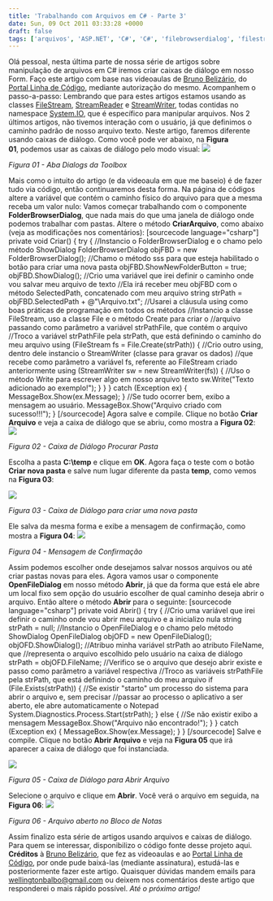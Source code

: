 ```yaml
---
title: 'Trabalhando com Arquivos em C# - Parte 3'
date: Sun, 09 Oct 2011 03:33:28 +0000
draft: false
tags: ['arquivos', 'ASP.NET', 'C#', 'C#', 'filebrowserdialog', 'filestream', 'openfiledialog', 'streamwriter', 'system.io', 'windows forms']
---
```


Olá pessoal, nesta última parte de nossa série de artigos sobre manipulação de arquivos em C# iremos criar caixas de diálogo em nosso Form. Faço este artigo com base nas videoaulas de [Bruno Belizário](mailto:bsbelizario@hotmail.com), do [Portal Linha de Código](http://www.linhadecodigo.com.br/), mediante autorização do mesmo. Acompanhem o passo-a-passo: Lembrando que para estes artigos estamos usando as classes [FileStream](http://msdn.microsoft.com/pt-br/library/system.io.filestream%28VS.90%29.aspx), [StreamReader](http://msdn.microsoft.com/pt-br/library/system.io.streamreader%28VS.90%29.aspx) e [StreamWriter](http://msdn.microsoft.com/pt-br/library/system.io.streamwriter%28VS.90%29.aspx), todas contidas no namespace [System.IO](http://msdn.microsoft.com/pt-br/library/system.io%28v=VS.90%29.aspx), que é específico para manipular arquivos. Nos 2 últimos artigos, não tivemos interação com o usuário, já que definimos o caminho padrão de nosso arquivo texto. Neste artigo, faremos diferente usando caixas de diálogo. Como você pode ver abaixo, na **Figura 01**, podemos usar as caixas de diálogo pelo modo visual: [![](http://programandodotnet.files.wordpress.com/2010/06/toolboxcontrols.jpg)](http://programandodotnet.files.wordpress.com/2010/06/toolboxcontrols.jpg)

_Figura 01 - Aba Dialogs da Toolbox_

Mais como o intuito do artigo (e da videoaula em que me baseio) é de fazer tudo via código, então continuaremos desta forma. Na página de códigos altere a variável que contém o caminho físico do arquivo para que a mesma receba um valor nulo: Vamos começar trabalhando com o componente **FolderBrowserDialog**, que nada mais do que uma janela de diálogo onde podemos trabalhar com pastas. Altere o método **CriarArquivo**, como abaixo (veja as modificações nos comentários): \[sourcecode language="csharp"\] private void Criar() { try { //Instancio o FolderBrowserDialog e o chamo pelo método ShowDialog FolderBrowserDialog objFBD = new FolderBrowserDialog(); //Chamo o método sss para que esteja habilitado o botão para criar uma nova pasta objFBD.ShowNewFolderButton = true; objFBD.ShowDialog(); //Crio uma variável que irei definir o caminho onde vou salvar meu arquivo de texto //Ela irá receber meu objFBD com o método SelectedPath, concatenado com meu arquivo string strPath = objFBD.SelectedPath + @"\\Arquivo.txt"; //Usarei a cláusula using como boas práticas de programação em todos os métodos //Instancio a classe FileStream, uso a classe File e o método Create para criar o //arquivo passando como parâmetro a variável strPathFile, que contém o arquivo //Troco a variável strPathFile pela strPath, que está definindo o caminho do meu arquivo using (FileStream fs = File.Create(strPath)) { //Crio outro using, dentro dele instancio o StreamWriter (classe para gravar os dados) //que recebe como parâmetro a variável fs, referente ao FileStream criado anteriormente using (StreamWriter sw = new StreamWriter(fs)) { //Uso o método Write para escrever algo em nosso arquivo texto sw.Write("Texto adicionado ao exemplo!"); } } } catch (Exception ex) { MessageBox.Show(ex.Message); } //Se tudo ocorrer bem, exibo a mensagem ao usuário. MessageBox.Show("Arquivo criado com sucesso!!!"); } \[/sourcecode\] Agora salve e compile. Clique no botão **Criar Arquivo** e veja a caixa de diálogo que se abriu, como mostra a **Figura 02**: [![](http://programandodotnet.files.wordpress.com/2010/06/filebrowserdialog.jpg)](http://programandodotnet.files.wordpress.com/2010/06/filebrowserdialog.jpg)

_Figura 02 - Caixa de Diálogo Procurar Pasta_

Escolha a pasta **C:\\temp** e clique em **OK**. Agora faça o teste com o botão **Criar nova pasta** e salve num lugar diferente da pasta **temp**, como vemos na **Figura 03**:

[![](http://programandodotnet.files.wordpress.com/2010/06/createnewfolderbutton.jpg)](http://programandodotnet.files.wordpress.com/2010/06/createnewfolderbutton.jpg)

_Figura 03 - Caixa de Diálogo para criar uma nova pasta_

Ele salva da mesma forma e exibe a mensagem de confirmação, como mostra a **Figura 04**: [![](http://programandodotnet.files.wordpress.com/2010/06/createfilemessagebox.jpg)](http://programandodotnet.files.wordpress.com/2010/06/createfilemessagebox.jpg)

_Figura 04 - Mensagem de Confirmação_

Assim podemos escolher onde desejamos salvar nossos arquivos ou até criar pastas novas para eles. Agora vamos usar o componente **OpenFileDialog** em nosso método **Abrir**, já que da forma que está ele abre um local fixo sem opção do usuário escolher de qual caminho deseja abrir o arquivo. Então altere o método **Abrir** para o seguinte: \[sourcecode language="csharp"\] private void Abrir() { try { //Crio uma variável que irei definir o caminho onde vou abrir meu arquivo e a inicializo nula string strPath = null; //Instancio o OpenFileDialog e o chamo pelo método ShowDialog OpenFileDialog objOFD = new OpenFileDialog(); objOFD.ShowDialog(); //Atribuo minha variável strPath ao atributo FileName, que //representa o arquivo escolhido pelo usuário na caixa de diálogo strPath = objOFD.FileName; //Verifico se o arquivo que desejo abrir existe e passo como parâmetro a variável respectiva //Troco as variáveis strPathFile pela strPath, que está definindo o caminho do meu arquivo if (File.Exists(strPath)) { //Se existir "starto" um processo do sistema para abrir o arquivo e, sem precisar //passar ao processo o aplicativo a ser aberto, ele abre automaticamente o Notepad System.Diagnostics.Process.Start(strPath); } else { //Se não existir exibo a mensagem MessageBox.Show("Arquivo não encontrado!"); } } catch (Exception ex) { MessageBox.Show(ex.Message); } } \[/sourcecode\] Salve e compile. Clique no botão **Abrir Arquivo** e veja na **Figura 05** que irá aparecer a caixa de diálogo que foi instanciada.

[![](http://programandodotnet.files.wordpress.com/2010/06/openfiledialog.jpg)](http://programandodotnet.files.wordpress.com/2010/06/openfiledialog.jpg)

_Figura 05 - Caixa de Diálogo para Abrir Arquivo_

Selecione o arquivo e clique em **Abrir**. Você verá o arquivo em seguida, na **Figura 06**: [![](http://programandodotnet.files.wordpress.com/2010/06/arquivo-txt.jpg)](http://programandodotnet.files.wordpress.com/2010/06/arquivo-txt.jpg)

_Figura 06 - Arquivo aberto no Bloco de Notas_

Assim finalizo esta série de artigos usando arquivos e caixas de diálogo. Para quem se interessar, disponibilizo o código fonte desse projeto aqui. **Créditos** à [Bruno Belizário](mailto:bsbelizario@hotmail.com), que fez as videoaulas e ao [Portal Linha de Código](http://www.linhadecodigo.com.br/), por onde pude baixá-las (mediante assinatura), estudá-las e posteriormente fazer este artigo. Quaisquer dúvidas mandem emails para [wellingtonbalbo@gmail.com](mailto:wellingtonbalbo@gmail.com) ou deixem nos comentários deste artigo que responderei o mais rápido possível.  _Até o próximo artigo!_